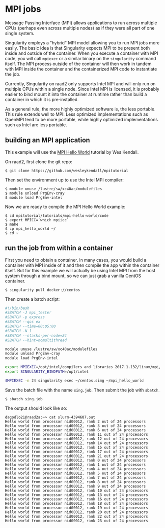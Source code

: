 # MPI jobs

Message Passing Interface (MPI) allows applications to run across 
multiple CPUs (perhaps even across multiple nodes) as if they 
were all part of one single system.

Singularity employs a "hybrid" MPI model allowing you to run MPI
jobs more easily. The basic idea is that Singularity expects MPI
to be present both inside and outside of the container.  When 
you execute a container with MPI code, you will call `mpiexec`
or a similar binary on the `singularity`
command itself. The MPI process outside of the container will 
then work in tandem with MPI inside the container and the 
containerized MPI code to instantiate the job.  

Currently, Singularity on raad2 only supports Intel MPI and 
will only run on multiple CPUs within a single node. Since 
Intel MPI is licensed, it is probably easier to bind mount
it into the container at runtime rather than build a container in
which it is pre-installed. 

As a general rule, the more highly 
optimized software is, the less portable. This rule extends well
to MPI. Less optimized implementations such as OpenMPI tend to be 
more portable, while highly optimized implementations such as 
Intel are less portable. 

## building an MPI application 

This example will use the [MPI Hello World](http://mpitutorial.com/tutorials/mpi-hello-world/)
tutorial by Wes Kendall. 

On raad2, first clone the git repo:

```
$ git clone https://github.com/wesleykendall/mpitutorial
```

Then set the environment up to use the Intel MPI compiler:

```
$ module unuse /lustre/sw/xc40ac/modulefiles
$ module unload PrgEnv-cray
$ module load PrgEnv-intel
``` 

Now we are ready to compile the MPI Hello World example:

```
$ cd mpitutorial/tutorials/mpi-hello-world/code
$ export MPICC=`which mpiicc`
$ make
$ cp mpi_hello_world ~/
$ cd ~
```

## run the job from within a container

First you need to obtain a container. In many cases, you would 
build a container with MPI inside of it and then compile the app
within the container itself. But for this example we will actually
be using Intel MPI from the host system through a bind mount, so
we can just grab a vanilla CentOS container. 

```
$ singularity pull docker://centos
```

Then create a batch script:

```sh
#!/bin/bash
#SBATCH -J mpi_tester
#SBATCH -p express
#SBATCH --qos ex
#SBATCH --time=00:05:00
#SBATCH -N 1
#SBATCH --ntasks-per-node=24
#SBATCH --hint=nomultithread

module unuse /lustre/sw/xc40ac/modulefiles
module unload PrgEnv-cray
module load PrgEnv-intel

export MPIEXEC=/opt/intel/compilers_and_libraries_2017.1.132/linux/mpi/intel64/bin/mpiexec.hydra
export SINGULARITY_BINDPATH=/opt/intel

$MPIEXEC -n 24 singularity exec ~/centos.simg ~/mpi_hello_world
```

Save the batch file with the name `sing.job`.  Then submit the job
with `sbatch`. 

```
$ sbatch sing.job
```

The output should look like so:

```
dagodlo21@raad2a:~> cat slurm-4394607.out
Hello world from processor nid00012, rank 2 out of 24 processors
Hello world from processor nid00012, rank 3 out of 24 processors
Hello world from processor nid00012, rank 6 out of 24 processors
Hello world from processor nid00012, rank 11 out of 24 processors
Hello world from processor nid00012, rank 12 out of 24 processors
Hello world from processor nid00012, rank 14 out of 24 processors
Hello world from processor nid00012, rank 15 out of 24 processors
Hello world from processor nid00012, rank 17 out of 24 processors
Hello world from processor nid00012, rank 21 out of 24 processors
Hello world from processor nid00012, rank 0 out of 24 processors
Hello world from processor nid00012, rank 1 out of 24 processors
Hello world from processor nid00012, rank 4 out of 24 processors
Hello world from processor nid00012, rank 5 out of 24 processors
Hello world from processor nid00012, rank 7 out of 24 processors
Hello world from processor nid00012, rank 8 out of 24 processors
Hello world from processor nid00012, rank 9 out of 24 processors
Hello world from processor nid00012, rank 10 out of 24 processors
Hello world from processor nid00012, rank 13 out of 24 processors
Hello world from processor nid00012, rank 16 out of 24 processors
Hello world from processor nid00012, rank 18 out of 24 processors
Hello world from processor nid00012, rank 19 out of 24 processors
Hello world from processor nid00012, rank 20 out of 24 processors
Hello world from processor nid00012, rank 22 out of 24 processors
Hello world from processor nid00012, rank 23 out of 24 processors
```
